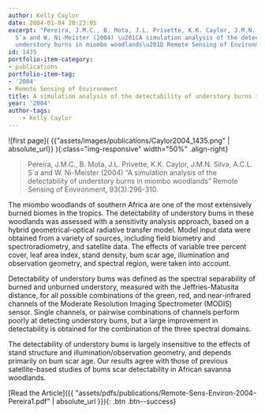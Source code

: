 ```yaml
---
author: Kelly Caylor
date: 2004-01-04 20:23:05
excerpt: "Pereira, J.M.C., B. Mota, J.L. Privette, K.K. Caylor, J.M.N. Silva, A.C.L.
  S`a and W. Ni-Meister (2004) \u201CA simulation analysis of the detectability of
  understory burns in miombo woodlands\u201D Remote Sensing of Environment, 93(3):296-310."
id: 1435
portfolio-item-category:
- publications
portfolio-item-tag:
- '2004'
- Remote Sensing of Environment
title: A simulation analysis of the detectability of understory burns in miombo woodlands
year: '2004'
author-tags:
    - Kelly Caylor
---
```


![first page]( {{"assets/images/publications/Caylor2004_1435.png" | absolute_url}} ){:class="img-responsive" width="50%" .align-right}

> Pereira, J.M.C., B. Mota, J.L. Privette, K.K. Caylor, J.M.N. Silva, A.C.L. S\`a and W. Ni-Meister (2004) “A simulation analysis of the detectability of understory burns in miombo woodlands” Remote Sensing of Environment, 93(3):296-310.


The miombo woodlands of southern Africa are one of the most extensively burned biomes in the tropics. The detectability of understory bums in these woodlands was assessed with a sensitivity analysis approach, based on a hybrid geometrical-optical radiative transfer model. Model input data were obtained from a variety of sources, including field biometry and spectroradiometry, and satellite data. The effects of variable tree percent cover, leaf area index, stand density, bum scar age, illumination and observation geometry, and spectral region, were taken into account. 

Detectability of understory bums was defined as the spectral separability of burned and unburned understory, measured with the Jeffries-Matusita distance, for all possible combinations of the green, red, and near-infrared channels of the Moderate Resolution Imaging Spectrometer (MODIS) sensor. Single channels, or pairwise combinations of channels perform poorly at detecting understory bums, but a large improvement in detectability is obtained for the combination of the three spectral domains. 

The detectability of understory bums is largely insensitive to the effects of stand structure and illumination/observation geometry, and depends primarily on bum scar age. Our results agree with those of previous satellite-based studies of bums scar detectability in African savanna woodlands.


[Read the Article]({{ "assets/pdfs/publications/Remote-Sens-Environ-2004-Pereira1.pdf" | absolute_url }}){: .btn .btn--success}